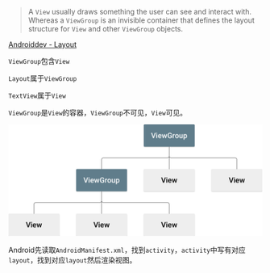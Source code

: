 > A `View` usually draws something the user can see and interact with. Whereas a `ViewGroup` is an invisible container that defines the layout structure for `View` and other `ViewGroup` objects.

[Androiddev - Layout](https://developer.android.com/guide/topics/ui/declaring-layout)

`ViewGroup`包含`View`

`Layout`属于`ViewGroup`

`TextView`属于`View`

`ViewGroup`是`View`的容器，`ViewGroup`不可见，`View`可见。

![viewgroup](assets/viewgroup_2x-20210507163454743.png)



Android先读取`AndroidManifest.xml`，找到`activity`，`activity`中写有对应`layout`，找到对应`layout`然后渲染视图。